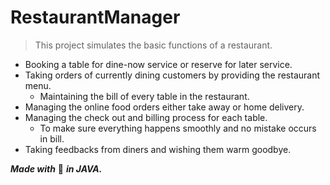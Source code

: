 # RestaurantManager
> This project simulates the basic functions of a restaurant.
- Booking a table for dine-now service or reserve for later service.
- Taking orders of currently dining customers by providing the restaurant menu.
  - Maintaining the bill of every table in the restaurant.
- Managing the online food orders either take away or home delivery.
- Managing the check out and billing process for each table.
  - To make sure everything happens smoothly and no mistake occurs in bill.
- Taking feedbacks from diners and wishing them warm goodbye.

***Made with*** :white_heart: ***in JAVA.***
